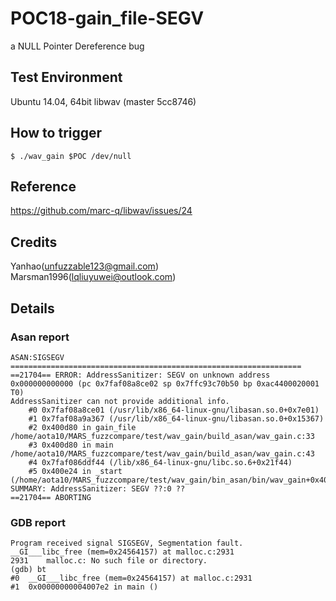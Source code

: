 # POC18-gain_file-SEGV
a NULL Pointer Dereference bug
## Test Environment
Ubuntu 14.04, 64bit
libwav (master 5cc8746)

## How to trigger
`$ ./wav_gain $POC /dev/null`

## Reference
https://github.com/marc-q/libwav/issues/24

## Credits
Yanhao(unfuzzable123@gmail.com)  
Marsman1996(lqliuyuwei@outlook.com)

## Details
### Asan report
```
ASAN:SIGSEGV
=================================================================
==21704== ERROR: AddressSanitizer: SEGV on unknown address 0x000000000000 (pc 0x7faf08a8ce02 sp 0x7ffc93c70b50 bp 0xac4400020001 T0)
AddressSanitizer can not provide additional info.
    #0 0x7faf08a8ce01 (/usr/lib/x86_64-linux-gnu/libasan.so.0+0x7e01)
    #1 0x7faf08a9a367 (/usr/lib/x86_64-linux-gnu/libasan.so.0+0x15367)
    #2 0x400d80 in gain_file /home/aota10/MARS_fuzzcompare/test/wav_gain/build_asan/wav_gain.c:33
    #3 0x400d80 in main /home/aota10/MARS_fuzzcompare/test/wav_gain/build_asan/wav_gain.c:43
    #4 0x7faf086ddf44 (/lib/x86_64-linux-gnu/libc.so.6+0x21f44)
    #5 0x400e24 in _start (/home/aota10/MARS_fuzzcompare/test/wav_gain/bin_asan/bin/wav_gain+0x400e24)
SUMMARY: AddressSanitizer: SEGV ??:0 ??
==21704== ABORTING
```

### GDB report
```
Program received signal SIGSEGV, Segmentation fault.
__GI___libc_free (mem=0x24564157) at malloc.c:2931
2931    malloc.c: No such file or directory.
(gdb) bt
#0  __GI___libc_free (mem=0x24564157) at malloc.c:2931
#1  0x00000000004007e2 in main ()
```